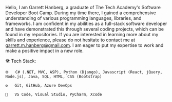 Hello, I am Garrett Hanberg, a graduate of The Tech Academy's Software Developer Boot Camp. During my time there, I gained a comprehensive understanding of various programming languages, libraries, and frameworks. I am confident in my abilities as a full-stack software developer and have demonstrated this through several coding projects, which can be found in my repositories. If you are interested in learning more about my skills and experience, please do not hesitate to contact me at garrett.m.hanberg@gmail.com. I am eager to put my expertise to work and make a positive impact in a new role.

🛠  Tech Stack:

    🌐   C# (.NET, MVC, ASP), Python (Django), Javascript (React, jQuery, Node.js), Java, SQL, HTML, CSS (Bootstrap)

    ⚙️   Git, GitHub, Azure DevOps

    🔧   VS Code, Visual Studio, PyCharm, Xcode

<!---
garretthanberg/garretthanberg is a ✨ special ✨ repository because its `README.md` (this file) appears on your GitHub profile.
You can click the Preview link to take a look at your changes.
--->
